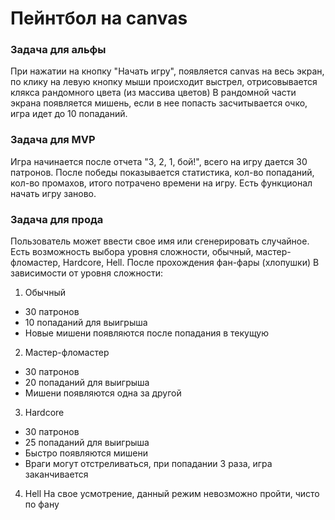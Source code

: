 # Пейнтбол на canvas

### Задача для альфы

При нажатии на кнопку "Начать игру", появляется canvas на весь экран, по клику на левую кнопку мыши происходит выстрел, отрисовывается клякса рандомного цвета (из массива цветов)
В рандомной части экрана появляется мишень, если в нее попасть засчитывается очко, игра идет до 10 попаданий. 

### Задача для MVP

Игра начинается после отчета "3, 2, 1, бой!", всего на игру дается 30 патронов. После победы показывается статистика, кол-во попаданий, кол-во промахов, итого потрачено времени на игру.
Есть функционал начать игру заново.

### Задача для прода

Пользователь может ввести свое имя или сгенерировать случайное. Есть возможность выбора уровня сложности, обычный, мастер-фломастер, Hardcore, Hell.
После прохождения фан-фары (хлопушки)
В зависимости от уровня сложности:

1. Обычный
- 30 патронов
- 10 попаданий для выигрыша
- Новые мишени появляются после попадания в текущую 

2. Мастер-фломастер
- 30 патронов
- 20 попаданий для выигрыша
- Мишени появляются одна за другой

3. Hardcore
- 30 патронов
- 25 попаданий для выигрыша
- Быстро появляются мишени
- Враги могут отстреливаться, при попадании 3 раза, игра заканчивается

4. Hell
На свое усмотрение, данный режим невозможно пройти, чисто по фану
